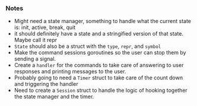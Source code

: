 ### Notes

- Might need a state manager, something to handle what the current state is: init, active, break, quit
- it should definitely have a state and a stringified version of that state. Maybe call it repr
- `State` should also be a struct with the `type`, `repr`, and `symbol`
- Make the command sessions goroutines so the user can stop them by sending a signal.
- Create a `handler` for the commands to take care of answering to user responses and printing messages to the user.
- Probably going to need a `Timer` struct to take care of the count down and triggering the handler
- Need to create a `Session` struct to handle the logic of hooking together the state manager and the timer.

